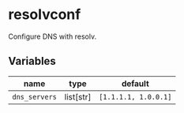 # resolvconf

Configure DNS with resolv.

## Variables

| name          | type      | default              |
| ------------- | --------- | -------------------- |
| `dns_servers` | list[str] | `[1.1.1.1, 1.0.0.1]` |

